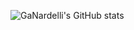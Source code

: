 ![GaNardelli's GitHub stats](https://github-readme-stats.vercel.app/api?username=GaNardelli&hide=contribs,prs)
